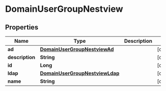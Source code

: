 # DomainUserGroupNestview

## Properties
Name | Type | Description | Notes
------------ | ------------- | ------------- | -------------
**ad** | [**DomainUserGroupNestviewAd**](DomainUserGroupNestviewAd.md) |  |  [optional]
**description** | **String** |  |  [optional]
**id** | **Long** |  |  [optional]
**ldap** | [**DomainUserGroupNestviewLdap**](DomainUserGroupNestviewLdap.md) |  |  [optional]
**name** | **String** |  |  [optional]

